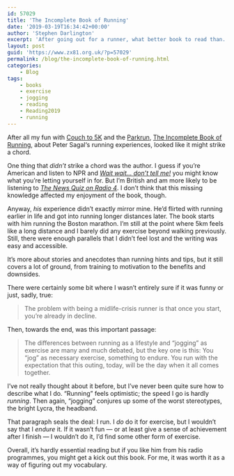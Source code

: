 ```yaml
---
id: 57029
title: 'The Incomplete Book of Running'
date: '2019-03-19T16:34:42+00:00'
author: 'Stephen Darlington'
excerpt: 'After going out for a runner, what better book to read than... one about running. Any good?'
layout: post
guid: 'https://www.zx81.org.uk/?p=57029'
permalink: /blog/the-incomplete-book-of-running.html
categories:
    - Blog
tags:
    - books
    - exercise
    - jogging
    - reading
    - Reading2019
    - running
---
```


After all my fun with [Couch to 5K](https://www.zx81.org.uk/blog/c25k-diary.html) and the [Parkrun](https://www.zx81.org.uk/blog/c25k-diary-part-4.html), [The Incomplete Book of Running](https://amzn.to/2HI7Vjd), about Peter Sagal‘s running experiences, looked like it might strike a chord.

One thing that *didn’t* strike a chord was the author. I guess if you’re American and listen to NPR and [*Wait wait… don’t tell me!*](https://www.npr.org/programs/wait-wait-dont-tell-me/) you might know what you’re letting yourself in for. But I’m British and am more likely to be listening to [*The News Quiz on Radio 4*](https://www.bbc.co.uk/programmes/b006r9yq). I don’t think that this missing knowledge affected my enjoyment of the book, though.

Anyway, *his* experience didn’t exactly mirror mine. He’d flirted with running earlier in life and got into running longer distances later. The book starts with him running the Boston marathon. I’m still at the point where 5km feels like a long distance and I barely did any exercise beyond walking previously. Still, there were enough parallels that I didn’t feel lost and the writing was easy and accessible.

It’s more about stories and anecdotes than running hints and tips, but it still covers a lot of ground, from training to motivation to the benefits and downsides.

There were certainly some bit where I wasn’t entirely sure if it was funny or just, sadly, true:

> The problem with being a midlife-crisis runner is that once you start, you’re already in decline.

Then, towards the end, was this important passage:

> The differences between running as a lifestyle and “jogging” as exercise are many and much debated, but the key one is this: You “jog” as necessary exercise, something to endure. You run with the expectation that this outing, today, will be the day when it all comes together.

I’ve not really thought about it before, but I’ve never been quite sure how to describe what I do. “Running” feels optimistic; the speed I go is hardly *running*. Then again, “jogging” conjures up some of the worst stereotypes, the bright Lycra, the headband.

That paragraph seals the deal: I run. I *do* do it for exercise, but I wouldn’t say that I *endure* it. If it wasn’t fun — or at least give a sense of achievement after I finish — I wouldn’t do it, I’d find some other form of exercise.

Overall, it’s hardly essential reading but if you like him from his radio programmes, you might get a kick out this book. For me, it was worth it as a way of figuring out my vocabulary.